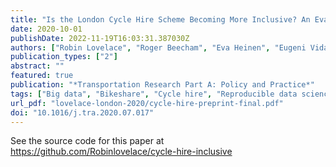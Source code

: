 ```yaml
---
title: "Is the London Cycle Hire Scheme Becoming More Inclusive? An Evaluation of the Shifting Spatial Distribution of Uptake Based on 70 Million Trips"
date: 2020-10-01
publishDate: 2022-11-19T16:03:31.387030Z
authors: ["Robin Lovelace", "Roger Beecham", "Eva Heinen", "Eugeni Vidal Tortosa", "Yuanxuan Yang", "Chris Slade", "Antonia Roberts"]
publication_types: ["2"]
abstract: ""
featured: true
publication: "*Transportation Research Part A: Policy and Practice*"
tags: ["Big data", "Bikeshare", "Cycle hire", "Reproducible data science", "Transport equity"]
url_pdf: "lovelace-london-2020/cycle-hire-preprint-final.pdf"
doi: "10.1016/j.tra.2020.07.017"
---
```


See the source code for this paper at https://github.com/Robinlovelace/cycle-hire-inclusive
